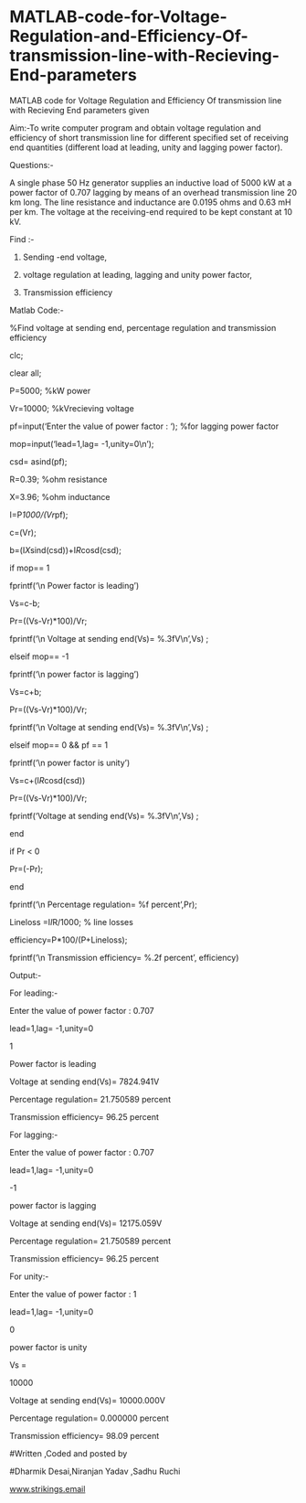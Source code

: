 # MATLAB-code-for-Voltage-Regulation-and-Efficiency-Of-transmission-line-with-Recieving-End-parameters



MATLAB code for Voltage Regulation and Efficiency Of transmission line with Recieving End parameters given


Aim:-To write computer program and obtain voltage regulation and efficiency of short transmission line for different specified set of receiving end quantities (different load at leading, unity and lagging power factor).

Questions:-

A single phase 50 Hz generator supplies an inductive load of 5000 kW at a power factor of 0.707 lagging by means of an overhead transmission line 20 km long. The line resistance and inductance are 0.0195 ohms and 0.63 mH per km. The voltage at the receiving-end required to be kept constant at 10 kV.

Find :-

1. Sending -end voltage,

2. voltage regulation at leading, lagging and unity power factor,

3. Transmission efficiency

Matlab Code:-

%Find voltage at sending end, percentage regulation and transmission efficiency

clc;

clear all;

P=5000; %kW power

Vr=10000; %kVrecieving voltage

pf=input(‘Enter the value of power factor : ‘); %for lagging power factor

mop=input(‘lead=1,lag= -1,unity=0\n’);

csd= asind(pf);

R=0.39; %ohm resistance

X=3.96; %ohm inductance

I=P*1000/(Vr*pf);

c=(Vr);

b=(I*X*sind(csd))+I*R*cosd(csd);

if mop== 1

fprintf(‘\n Power factor is leading’)

Vs=c-b;

Pr=((Vs-Vr)*100)/Vr;

fprintf(‘\n Voltage at sending end(Vs)= %.3fV\n’,Vs) ;

elseif mop== -1

fprintf(‘\n power factor is lagging’)

Vs=c+b;

Pr=((Vs-Vr)*100)/Vr;

fprintf(‘\n Voltage at sending end(Vs)= %.3fV\n’,Vs) ;

elseif mop== 0 && pf == 1

fprintf(‘\n power factor is unity’)

Vs=c+(I*R*cosd(csd))

Pr=((Vs-Vr)*100)/Vr;

fprintf(‘Voltage at sending end(Vs)= %.3fV\n’,Vs) ;

end

if Pr < 0

Pr=(-Pr);

end

fprintf(‘\n Percentage regulation= %f percent’,Pr);

Lineloss =I*I*R/1000; % line losses

efficiency=P*100/(P+Lineloss);

fprintf(‘\n Transmission efficiency= %.2f percent’, efficiency)

Output:-

For leading:-

Enter the value of power factor : 0.707

lead=1,lag= -1,unity=0

1

Power factor is leading

Voltage at sending end(Vs)= 7824.941V

Percentage regulation= 21.750589 percent

Transmission efficiency= 96.25 percent

For lagging:-

Enter the value of power factor : 0.707

lead=1,lag= -1,unity=0

-1

power factor is lagging

Voltage at sending end(Vs)= 12175.059V

Percentage regulation= 21.750589 percent

Transmission efficiency= 96.25 percent

For unity:-

Enter the value of power factor : 1

lead=1,lag= -1,unity=0

0

power factor is unity

Vs =

10000

Voltage at sending end(Vs)= 10000.000V

Percentage regulation= 0.000000 percent

Transmission efficiency= 98.09 percent

#Written ,Coded and posted by

#Dharmik Desai,Niranjan Yadav ,Sadhu Ruchi

www.strikings.email

